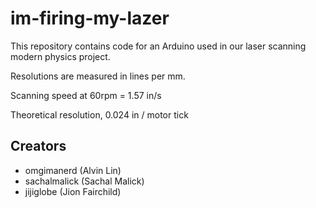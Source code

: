 # im-firing-my-lazer

This repository contains code for an Arduino used in our laser scanning
modern physics project.

Resolutions are measured in lines per mm.

Scanning speed at 60rpm = 1.57 in/s

Theoretical resolution, 0.024 in / motor tick


## Creators
  - omgimanerd (Alvin Lin)
  - sachalmalick (Sachal Malick)
  - jijiglobe (Jion Fairchild)
